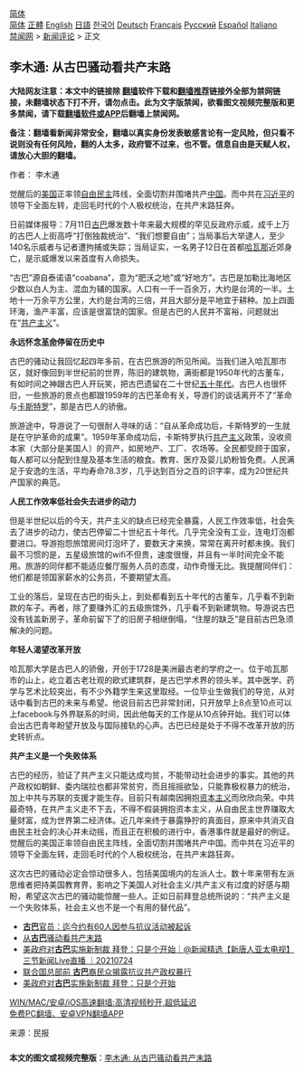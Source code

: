  <!-- 面包屑导航 --> <div class="breadcrumb"><!-- GTranslate: https://gtranslate.io/ -->  <div class="switcher notranslate">  <div class="selected">  <a href="#" onclick="return false;"> 简体</a>  </div>  <div class="option">  <a href="https://www.bannedbook.org" onclick="doGTranslate('zh-CN|zh-CN');jQuery('div.switcher div.selected a').html(jQuery(this).html());return false;" title="简体中文" class="nturl selected"> 简体</a>  <a href="https://www.bannedbook.org/zh-tw/" onclick="doGTranslate('zh-CN|zh-TW');jQuery('div.switcher div.selected a').html(jQuery(this).html());return false;" title="繁體中文" class="nturl"> 正體</a>  <a href="https://www.bannedbook.org/en/" onclick="doGTranslate('zh-CN|en');jQuery('div.switcher div.selected a').html(jQuery(this).html());return false;" title="English" class="nturl"> English</a>  <a href="https://www.bannedbook.org/ja/" onclick="doGTranslate('zh-CN|ja');jQuery('div.switcher div.selected a').html(jQuery(this).html());return false;" title="日本語" class="nturl"> 日語</a>  <a href="https://www.bannedbook.org/ko/" onclick="doGTranslate('zh-CN|ko');jQuery('div.switcher div.selected a').html(jQuery(this).html());return false;" title="한국어" class="nturl"> 한국어</a>  <a href="https://www.bannedbook.org/de/" onclick="doGTranslate('zh-CN|de');jQuery('div.switcher div.selected a').html(jQuery(this).html());return false;" title="Deutsch" class="nturl"> Deutsch</a>  <a href="https://www.bannedbook.org/fr/" onclick="doGTranslate('zh-CN|fr');jQuery('div.switcher div.selected a').html(jQuery(this).html());return false;" title="Français" class="nturl"> Français</a>  <a href="https://www.bannedbook.org/ru/" onclick="doGTranslate('zh-CN|ru');jQuery('div.switcher div.selected a').html(jQuery(this).html());return false;" title="Русский" class="nturl"> Русский</a>  <a href="https://www.bannedbook.org/es/" onclick="doGTranslate('zh-CN|es');jQuery('div.switcher div.selected a').html(jQuery(this).html());return false;" title="Español" class="nturl"> Español</a>  <a href="https://www.bannedbook.org/it/" onclick="doGTranslate('zh-CN|it');jQuery('div.switcher div.selected a').html(jQuery(this).html());return false;" title="Italiano" class="nturl"> Italiano</a>  </div>  </div>      <div class='breadcrumb-sub'><!-- Breadcrumb NavXT 6.3.0 --> <a href="https://www.bannedbook.org/" class="home">禁闻网</a> &gt; <a href="https://www.bannedbook.org/bnews/comments/" class="category">新闻评论</a> &gt; 正文</div></div><h2>李木通: 从古巴骚动看共产末路</h2> <p class="notice"><b>大陆网友注意：本文中的链接除 <a href="https://github.com/bannedbook/fanqiang" >翻墙</a>软件下载和<a href="https://github.com/killgcd/justmysocks/blob/master/README.md">翻墙推荐</a>链接外全部为禁网链接，未翻墙状态下打不开，请勿点击。此为文字版禁闻，欲看图文视频完整版和更多禁闻，请下载<a href="https://github.com/bannedbook/fanqiang">翻墙软件或APP</a>后翻墙上禁闻网。</p><p>备注：翻墙看新闻非常安全，翻墙以真实身份发表敏感言论有一定风险，但只看不说则没有任何风险，翻的人太多，政府管不过来，也不管。信息自由是天赋人权，请放心大胆的翻墙。</b></p>  <div class="entry"> <p>作者： 李木通</p> <p id="summary">觉醒后的<a href="https://www.bannedbook.org/bnews/tag/%e7%be%8e%e5%9b%bd/" class="st_tag internal_tag" rel="tag" title="标签 美国 下的日志">美国</a>正率领<a href="https://www.bannedbook.org/bnews/tag/%e8%87%aa%e7%94%b1%e6%b0%91%e4%b8%bb/" class="st_tag internal_tag" rel="tag" title="标签 自由民主 下的日志">自由民主</a>阵线，全面切割并围堵共产<span class='wp_keywordlink_affiliate'><a href="https://www.bannedbook.org/" title="中国" target="_blank">中国</a></span>。而中共在<a href="https://www.bannedbook.org/bnews/tag/%e4%b9%a0%e8%bf%91%e5%b9%b3/" class="st_tag internal_tag" rel="tag" title="标签 习近平 下的日志">习近平</a>的领导下全面左转，走回毛时代的个人极权统治，在共产末路狂奔。</p> <p id="conimg">日前媒体报导：7月11日<a href="https://www.bannedbook.org/bnews/tag/%e5%8f%a4%e5%b7%b4/" class="st_tag internal_tag" rel="tag" title="标签 古巴 下的日志">古巴</a>爆发数十年来最大规模的罕见反政府示威，成千上万的古巴人上街高呼“打倒独裁统治”、“我们想要自由”；当局事后大举逮人，至少140名示威者与记者遭拘捕或失踪；当局证实，一名男子12日在首都<a href="https://www.bannedbook.org/bnews/tag/%E5%93%88%E7%93%A6%E9%82%A3/" class="st_tag internal_tag" rel="tag" title="标签 哈瓦那 下的日志">哈瓦那</a>近郊身亡，是示威爆发以来首度有人命损失。</p> <p>“古巴”源自泰诺语“coabana”，意为“肥沃之地”或“好地方”。古巴是加勒比海地区少数以白人为主、混血为辅的国家。人口有一千一百余万，大约是台湾的一半。土地十一万余平方公里，大约是台湾的三倍，并且大部分是平地宜于耕种。加上四面环海，渔产丰富，应该是很富饶的国家。但是古巴的人民并不富裕，问题就出在“<span class='wp_keywordlink'><a href="https://www.bannedbook.org/forum2/topic6177.html" title="《共产主义的终极目的》" target="_blank">共产主义</a></span>”。</p>  <p><strong>永远怀念<a href="https://www.bannedbook.org/bnews/tag/%e9%9d%a9%e5%91%bd/" class="st_tag internal_tag" rel="tag" title="标签 革命 下的日志">革命</a>停留在历史中</strong></p> <p>古巴的骚动让我回忆起四年多前，在古巴旅游的所见所闻。当我们进入哈瓦那市区，就好像回到半世纪前的世界，陈旧的建筑物，满街都是1950年代的古董车，有如时间之神跟古巴人开玩笑，把古巴遗留在二十世纪<span class='wp_keywordlink'><a href="https://www.bannedbook.org/forum2/topic1267.html" title="《五十年代底尘埃》" target="_blank">五十年代</a></span>。古巴人也很怀旧，一些旅游的景点也都跟1959年的古巴革命有关，导游们的谈话离开不了“革命与<a href="https://www.bannedbook.org/bnews/tag/%e5%8d%a1%e6%96%af%e7%89%b9%e7%bd%97/" class="st_tag internal_tag" rel="tag" title="标签 卡斯特罗 下的日志">卡斯特罗</a>”，那是古巴人的骄傲。</p> <p>旅游途中，导游说了一句很耐人寻味的话：“自从革命成功后，卡斯特罗的一生就是在守护革命的成果”。1959年革命成功后，卡斯特罗执行<a href="https://www.bannedbook.org/bnews/tag/%e5%85%b1%e4%ba%a7%e4%b8%bb%e4%b9%89/" class="st_tag internal_tag" rel="tag" title="标签 共产主义 下的日志">共产主义</a>政策，没收资本家（大部分是美国人）的资产，如房地产、工厂、农场等。全民都受顾于国家，每人都可以分配到住屋及基本生活的粮食。教育、医疗及婴儿奶粉皆免费。人民满足于安逸的生活，平均寿命78.3岁，几乎达到百分之百的识字率，成为20世纪共产国家的典范。</p> <p><strong>人民工作效率低社会失去进步的动力</strong></p>  <p>但是半世纪以后的今天，共产主义的缺点已经完全暴露，人民工作效率低，社会失去了进步的动力，使古巴停留二十世纪五十年代。几乎完全没有工业，连电灯泡都要进口。导游抱怨旅馆房间灯泡坏了，要数天才来换，常常在离开时都未换。我们最不习惯的是，五星级旅馆的wifi不但贵，速度很慢，并且有一半时间完全不能用。旅游的同伴都不能适应餐厅服务人员的态度，动作奇慢无比。我提醒同伴们：他们都是领国家薪水的公务员，不要期望太高。</p> <p>工业的落后，呈现在古巴的街头上，到处都看到五十年代的古董车，几乎看不到新款的车子。再者，除了要赚外汇的五级旅馆外，几乎看不到新建筑物。导游说古巴没有钱盖新房子，革命前留下了的旧房子相继倒塌，“住屋的缺乏”是目前古巴急须解决的问题。</p> <p><strong>年轻人渴望改革开放</strong></p> <p>哈瓦那大学是古巴人的骄傲，开创于1728是美洲最古老的学府之一。位于哈瓦那市的山上，屹立着古老壮观的欧式建筑群，是古巴学术界的领头羊。其中医学、药学与艺术比较突出，有不少外籍学生来这里取经。一位毕业生做我们的导览，从对话中看到古巴的未来与希望。他说目前古巴非常封闭，只开放早上8点至10点可以上facebook与外界联系的时间，因此他每天的工作是从10点钟开始。我们可以体会出古巴青年盼望开放及与国际接轨的心声。古巴已经是处于不得不改革开放的历史转折点。</p>  <p><strong>共产主义是一个失败体系</strong></p> <p>古巴的经历，验证了共产主义只能达成均贫，不能带动社会进步的事实。其他的共产政权如朝鲜、委内瑞拉也都非常贫穷，而且摇摇欲坠，只能靠极权暴力的统治，加上中共与苏联的支援才能生存。目前只有越南因拥抱<span class='wp_keywordlink'><a href="https://www.bannedbook.org/forum2/topic920.html" title="资本主义与自由" target="_blank">资本主义</a></span>而欣欣向荣。中共最奇特，在共产主义走不下去，不得不假装拥抱资本主义，从自由民主世界赚取大量财富，成为世界第二经济体。近几年来终于暴露狰狞的真面目，原来中共消灭自由民主社会的决心并未动摇，而且正在积极的进行中，香港事件就是最好的例证。觉醒后的美国正率领自由民主阵线，全面切割并围堵共产中国。而中共在习近平的领导下全面左转，走回毛时代的个人极权统治，在共产末路狂奔。</p> <p>这次古巴的骚动必定会惊动很多人，包括美国境内的左派人士。数十年来带有左派思维者把持美国教育界，影响之下美国人对社会主义/共产主义有过度的好感与期盼，希望这次古巴的骚动能惊醒一些人。正如日前拜登总统所说的：“共产主义是一个失败体系，社会主义也不是一个有用的替代品”。</p> <ul class='op-related-articles' title='相关阅读'> <li><a href='https://www.bannedbook.org/bnews/worldnews/usa/20210725/1593691.html' target='_blank'><b>古巴</b>官员：迄今约有60人因参与抗议活动被起诉</a></li> <li><a href='https://www.bannedbook.org/bnews/ssgc/20210724/1593572.html' target='_blank'>从<b>古巴</b>骚动看共产末路</a></li> <li><a href='https://www.bannedbook.org/bnews/bannedvideo/20210724/1593476.html' target='_blank'>美政府对<b>古巴</b>实施新制裁 拜登：只是个开始｜@新闻精选【新唐人亚太电视】三节新闻Live直播 ｜20210724</a></li> <li><a href='https://www.bannedbook.org/bnews/comments/20210724/1593287.html' target='_blank'>联合国总部前 <b>古巴</b>裔民众揭露抗议共产政权暴行</a></li> <li><a href='https://www.bannedbook.org/bnews/taiwannews/20210724/1593134.html' target='_blank'>美政府对<b>古巴</b>实施新制裁 拜登：只是个开始</a></li> </ul> <p class="texttj"> <a href="https://github.com/bannedbook/fanqiang/wiki/V2ray%E6%9C%BA%E5%9C%BA" target="_blank">WIN/MAC/安卓/iOS高速翻墙:高清视频秒开,超低延迟</a><br/> <a href="https://github.com/bannedbook/fanqiang/wiki/%E7%A6%81%E9%97%BB%E7%BD%91%E5%AE%89%E5%8D%93%E7%BF%BB%E5%A2%99%E6%96%B0%E9%97%BBAPP" target="_blank">免费PC翻墙、安卓VPN翻墙APP</a></p> <p> 来源：民报 </p><a name='sharetosocial'></a>  <div style="margin-bottom:5px;padding-bottom:5px;clear:both"> <div id="archive-pix-1" class="banner-ads"> <!-- AuctionX Display platform tag START --> <div id="26318x728x90x621x_ADSLOT2" clicktrack="%%CLICK_URL_ESC%%"></div> <!-- AuctionX Display platform tag END --> </div> <div id="archive-pix-2" class="banner-ads"> <!-- AuctionX Display platform tag START --> <div id="26315x300x250x621x_ADSLOT2" clicktrack="%%CLICK_URL_ESC%%"></div> <!-- AuctionX Display platform tag END --> </div> </div>  <div id="archive-pix-1" class="banner-ads"> <!-- AuctionX Display platform tag START --> <div id="26318x728x90x621x_ADSLOT3" clicktrack="%%CLICK_URL_ESC%%"></div> <!-- AuctionX Display platform tag END --> </div> <div><b>本文的图文或视频完整版</b>：<a href='https://www.bannedbook.org/bnews/comments/20210725/1593799.html'>李木通: 从古巴骚动看共产末路</a></div>  </div><!--END ENTRY--> 